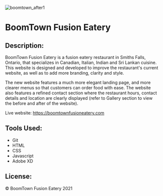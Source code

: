 ![boomtown_after1](https://user-images.githubusercontent.com/61627702/130358661-5cbc33aa-d2fb-498d-a81b-c64b4570be17.jpg)
# BoomTown Fusion Eatery

Description:
----
BoomTown Fusion Eatery is a fusion eatery restaurant in Smiths Falls, Ontario, that specializes in Canadian, Italian, Indian and Sri Lankan cuisine. This website is designed and developed to improve the restaurant's current website, as well as to add more branding, clarity and style.

The new website features a much more elegant landing page, and more clearer menus so that customers can order food with ease. The website also features a refined contact section where the restaurant hours, contact details and location are clearly displayed (refer to Gallery section to view the before and after of the website).

Live website: https://boomtownfusioneatery.com

Tools Used:
---
- Git
- HTML
- CSS
- Javascript
- Adobe XD

License:
---
© BoomTown Fusion Eatery 2021
